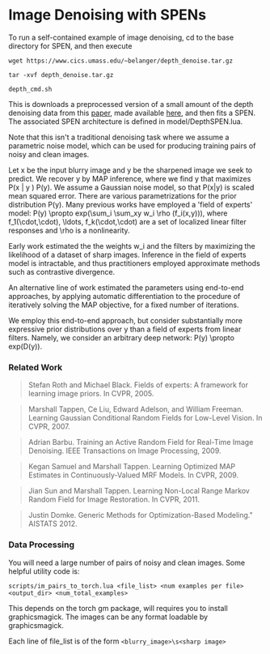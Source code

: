 
# Image Denoising with SPENs

To run a self-contained example of image denoising, cd to the base directory for SPEN, and then execute

`wget https://www.cics.umass.edu/~belanger/depth_denoise.tar.gz`

`tar -xvf depth_denoise.tar.gz`

`depth_cmd.sh`


This is downloads a preprocessed version of a small amount of the depth denoising data from this [paper](http://www.cs.toronto.edu/~slwang/proximalnet.pdf), made available [here](https://bitbucket.org/shenlongwang/), and then fits a SPEN. The associated SPEN architecture is defined in model/DepthSPEN.lua. 

Note that this isn't a traditional denoising task where we assume a parametric noise model, which can be used for producing training pairs of noisy and clean images. 

Let x be the input blurry image and y be the sharpened image we seek to predict. We recover y by MAP inference, where we find y that maximizes P(x | y ) P(y). We assume a Gaussian noise model, so that P(x|y) is scaled mean squared error. There are various parametrizations for the prior distribution P(y). Many previous works have employed a 'field of experts' model: P(y) \propto exp(\sum_i \sum_xy w_i \rho (f_i(x,y))), where f_1(\cdot,\cdot), \ldots, f_k(\cdot,\cdot) are a set of localized linear filter responses and \rho is a nonlinearity. 

Early work estimated the the weights w_i and the filters by maximizing the likelihood of a dataset of sharp images. Inference in the field of experts model is intractable, and thus practitioners employed approximate methods such as contrastive divergence. 

An alternative line of work estimated the parameters using end-to-end approaches, by applying automatic differentiation to the procedure of iteratively solving the MAP objective, for a fixed number of iterations. 

We employ this end-to-end approach, but consider substantially more expressive prior distributions over y than a field of experts from linear filters. Namely, we consider an arbitrary deep network: P(y) \propto exp(D(y)). 


### Related Work
> Stefan Roth and Michael Black. Fields of experts: A framework for learning image priors. In CVPR, 2005.

> Marshall Tappen, Ce Liu, Edward Adelson, and William Freeman. Learning Gaussian Conditional Random Fields for Low-Level Vision. In CVPR, 2007.

> Adrian Barbu. Training an Active Random Field for Real-Time Image Denoising. IEEE Transactions on Image Processing, 2009.

> Kegan Samuel and Marshall Tappen. Learning Optimized MAP Estimates in Continuously-Valued MRF Models. In CVPR, 2009.

> Jian Sun and Marshall Tappen. Learning Non-Local Range Markov Random Field for Image Restoration. In CVPR, 2011.

> Justin Domke. Generic Methods for Optimization-Based Modeling." AISTATS 2012.

### Data Processing
You will need a large number of pairs of noisy and clean images. Some helpful utility code is: 

`scripts/im_pairs_to_torch.lua <file_list> <num examples per file> <output_dir> <num_total_examples>`

This depends on the torch gm package, will requires you to install graphicsmagick. The images can be any format loadable by graphicsmagick.

Each line of file_list is of the form `<blurry_image>\s<sharp image>`
